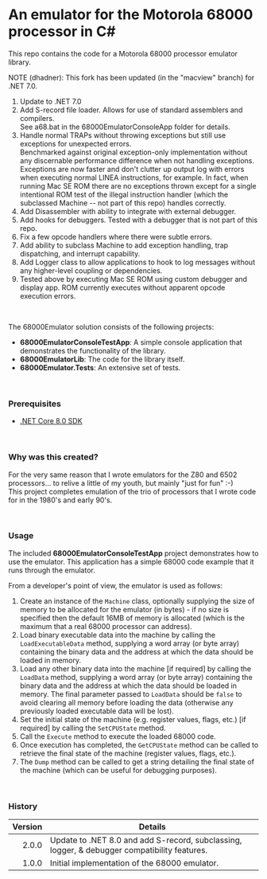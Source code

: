 # An emulator for the Motorola 68000 processor in C# #

This repo contains the code for a Motorola 68000 processor emulator library.

NOTE (dhadner): This fork has been updated (in the "macview" branch) for .NET 7.0.

1. Update to .NET 7.0
2. Add S-record file loader.  Allows for use of standard assemblers and compilers.  
   See a68.bat in the 68000EmulatorConsoleApp folder for details.
3. Handle normal TRAPs without throwing exceptions but still use exceptions for unexpected errors.  
   Benchmarked against original exception-only implementation without any discernable performance 
   difference when not handling exceptions.  Exceptions are now faster and don't clutter up output
   log with errors when executing normal LINEA instructions, for example.  In fact, when running 
   Mac SE ROM there are no exceptions thrown except for a single intentional ROM test of the illegal 
   instruction handler (which the subclassed Machine -- not part of this repo) handles correctly.
4. Add Disassembler with ability to integrate with external debugger.
5. Add hooks for debuggers.  Tested with a debugger that is not part of this repo.
6. Fix a few opcode handlers where there were subtle errors.
7. Add ability to subclass Machine to add exception handling, trap dispatching, and interrupt capability.
8. Add Logger class to allow applications to hook to log messages without any higher-level coupling or dependencies.
9. Tested above by executing Mac SE ROM using custom debugger and display app.  ROM currently executes without 
   apparent opcode execution errors.

<br>

The 68000Emulator solution consists of the following projects:

- **68000EmulatorConsoleTestApp**: A simple console application that demonstrates the functionality of the library.
- **68000EmulatorLib**: The code for the library itself.
- **68000Emulator.Tests**: An extensive set of tests.

<br>

### Prerequisites

- [.NET Core 8.0 SDK](https://www.microsoft.com/net/download/core)
  
<br>

### Why was this created?

For the very same reason that I wrote emulators for the Z80 and 6502 processors... to relive a little of my youth, but mainly "just for fun" :-)  
This project completes emulation of the trio of processors that I wrote code for in the 1980's and early 90's.
  
<br>

### Usage

The included **68000EmulatorConsoleTestApp** project demonstrates how to use the emulator. This application has a simple 68000 code example that it runs through the emulator.

From a developer's point of view, the emulator is used as follows:
1. Create an instance of the `Machine` class, optionally supplying the size of memory to be allocated for the emulator (in bytes) - if no size is specified then the default 16MB of memory is allocated (which is the maximum that a real 68000 processor can address).
2. Load binary executable data into the machine by calling the `LoadExecutableData` method, supplying a word array (or byte array) containing the binary data and the address at which the data should be loaded in memory.
3. Load any other binary data into the machine [if required] by calling the `LoadData` method, supplying a word array (or byte array) containing the binary data and the address at which the data should be loaded in memory. The final parameter passed to `LoadData` should be `false` to avoid clearing all memory before loading the data (otherwise any previously loaded executable data will be lost).
4. Set the initial state of the machine (e.g. register values, flags, etc.) [if required] by calling the `SetCPUState` method.
5. Call the `Execute` method to execute the loaded 68000 code.
6. Once execution has completed, the `GetCPUState` method can be called to retrieve the final state of the machine (register values, flags, etc.).
7. The `Dump` method can be called to get a string detailing the final state of the machine (which can be useful for debugging purposes).

<br>

### History

| Version | Details
|---:| ---
| 2.0.0 | Update to .NET 8.0 and add S-record, subclassing, logger, & debugger compatibility features. 
| 1.0.0 | Initial implementation of the 68000 emulator.

